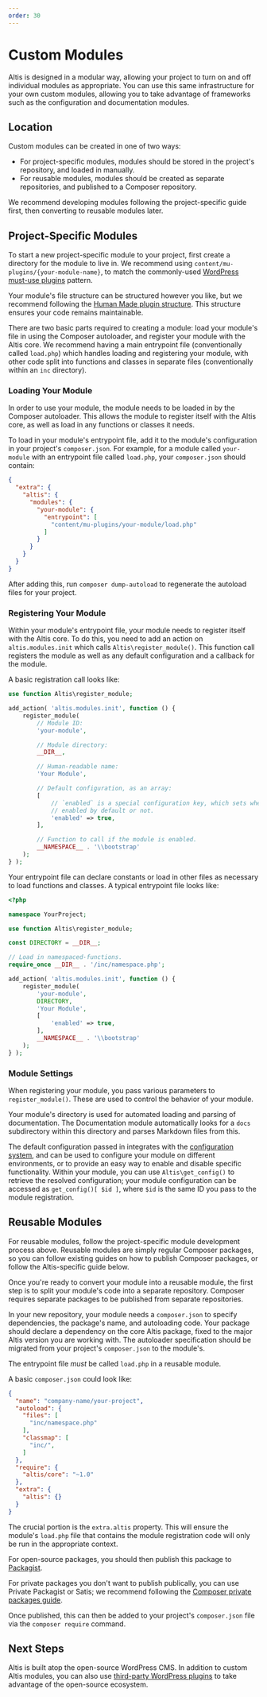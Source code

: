 ```yaml
---
order: 30
---
```

# Custom Modules

Altis is designed in a modular way, allowing your project to turn on and off individual modules as appropriate. You can use this same infrastructure for your own custom modules, allowing you to take advantage of frameworks such as the configuration and documentation modules.


## Location

Custom modules can be created in one of two ways:

* For project-specific modules, modules should be stored in the project's repository, and loaded in manually.
* For reusable modules, modules should be created as separate repositories, and published to a Composer repository.

We recommend developing modules following the project-specific guide first, then converting to reusable modules later.


## Project-Specific Modules

To start a new project-specific module to your project, first create a directory for the module to live in. We recommend using `content/mu-plugins/{your-module-name}`, to match the commonly-used [WordPress must-use plugins](https://codex.wordpress.org/Must_Use_Plugins) pattern.

Your module's file structure can be structured however you like, but we recommend following the [Human Made plugin structure](https://engineering.hmn.md/standards/structure/#plugin-structure). This structure ensures your code remains maintainable.

There are two basic parts required to creating a module: load your module's file in using the Composer autoloader, and register your module with the Altis core. We recommend having a main entrypoint file (conventionally called `load.php`) which handles loading and registering your module, with other code split into functions and classes in separate files (conventionally within an `inc` directory).


### Loading Your Module

In order to use your module, the module needs to be loaded in by the Composer autoloader. This allows the module to register itself with the Altis core, as well as load in any functions or classes it needs.

To load in your module's entrypoint file, add it to the module's configuration in your project's `composer.json`. For example, for a module called `your-module` with an entrypoint file called `load.php`, your `composer.json` should contain:

```json
{
  "extra": {
    "altis": {
      "modules": {
        "your-module": {
          "entrypoint": [
            "content/mu-plugins/your-module/load.php"
          ]
        }
      }
    }
  }
}
```

After adding this, run `composer dump-autoload` to regenerate the autoload files for your project.


### Registering Your Module

Within your module's entrypoint file, your module needs to register itself with the Altis core. To do this, you need to add an action on `altis.modules.init` which calls `Altis\register_module()`. This function call registers the module as well as any default configuration and a callback for the module.

A basic registration call looks like:

```php
use function Altis\register_module;

add_action( 'altis.modules.init', function () {
	register_module(
		// Module ID:
		'your-module',

		// Module directory:
		__DIR__,

		// Human-readable name:
		'Your Module',

		// Default configuration, as an array:
		[
			// `enabled` is a special configuration key, which sets whether the module is
			// enabled by default or not.
			'enabled' => true,
		],

		// Function to call if the module is enabled.
		__NAMESPACE__ . '\\bootstrap'
	);
} );
```

Your entrypoint file can declare constants or load in other files as necessary to load functions and classes. A typical entrypoint file looks like:

```php
<?php

namespace YourProject;

use function Altis\register_module;

const DIRECTORY = __DIR__;

// Load in namespaced-functions.
require_once __DIR__ . '/inc/namespace.php';

add_action( 'altis.modules.init', function () {
	register_module(
		'your-module',
		DIRECTORY,
		'Your Module',
		[
			'enabled' => true,
		],
		__NAMESPACE__ . '\\bootstrap'
	);
} );
```


### Module Settings

When registering your module, you pass various parameters to `register_module()`. These are used to control the behavior of your module.

Your module's directory is used for automated loading and parsing of documentation. The Documentation module automatically looks for a `docs` subdirectory within this directory and parses Markdown files from this.

The default configuration passed in integrates with the [configuration system](configuration.md), and can be used to configure your module on different environments, or to provide an easy way to enable and disable specific functionality. Within your module, you can use `Altis\get_config()` to retrieve the resolved configuration; your module configuration can be accessed as `get_config()[ $id ]`, where `$id` is the same ID you pass to the module registration.


## Reusable Modules

For reusable modules, follow the project-specific module development process above. Reusable modules are simply regular Composer packages, so you can follow existing guides on how to publish Composer packages, or follow the Altis-specific guide below.

Once you're ready to convert your module into a reusable module, the first step is to split your module's code into a separate repository. Composer requires separate packages to be published from separate repositories.

In your new repository, your module needs a `composer.json` to specify dependencies, the package's name, and autoloading code. Your package should declare a dependency on the core Altis package, fixed to the major Altis version you are working with. The autoloader specification should be migrated from your project's `composer.json` to the module's.

The entrypoint file _must_ be called `load.php` in a reusable module.

A basic `composer.json` could look like:

```json
{
  "name": "company-name/your-project",
  "autoload": {
    "files": [
      "inc/namespace.php"
    ],
    "classmap": [
      "inc/",
    ]
  },
  "require": {
    "altis/core": "~1.0"
  },
  "extra": {
    "altis": {}
  }
}
```

The crucial portion is the `extra.altis` property. This will ensure the module's `load.php` file that contains the module registration code will only be run in the appropriate context.

For open-source packages, you should then publish this package to [Packagist](https://packagist.org/).

For private packages you don't want to publish publically, you can use Private Packagist or Satis; we recommend following the [Composer private packages guide](https://getcomposer.org/doc/articles/handling-private-packages-with-satis.md).

Once published, this can then be added to your project's `composer.json` file via the `composer require` command.


## Next Steps

Altis is built atop the open-source WordPress CMS. In addition to custom Altis modules, you can also use [third-party WordPress plugins](third-party-plugins.md) to take advantage of the open-source ecosystem.

